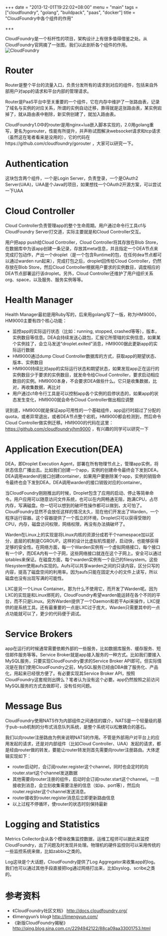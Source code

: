 +++
date = "2013-12-01T19:22:02+08:00"
menu = "main"
tags = ["cloudfoundry", "golang", "buildpack", "paas", "docker"]
title = "CloudFoundry中各个组件的作用"

+++

CloudFoundry是一个标杆性的项目，架构设计上有很多值得借鉴之处。从CloudFoundry官网摘了一张图，我们以此剖析各个组件的作用。
![CloudFoundry](http://beego-blog.qiniudn.com/static/uploads/editor/1415094048.png)

# Router

Router是整个平台的流量入口，负责分发所有的请求到对应的组件，包括来自外部用户对app的请求和平台内部的管理请求。

Router是PaaS平台中至关重要的一个组件，它在内存中维护了一张路由表，记录了域名与实例的对应关系，所谓的实例自动迁移，靠得就是这张路由表，某实例宕掉了，就从路由表中剔除，新实例创建了，就加入路由表。

CloudFoundry1.0中的router是用nginx+lua嵌入脚本实现的，2.0用golang重写，更名为gorouter，性能有所提升，并声称试图解决websocket请求和tcp请求（虽然这在笔者看来是没用的），它的代码在https://github.com/cloudfoundry/gorouter ，大家可以研究一下。

# Authentication

这块包含两个组件，一个是Login Server，负责登录，一个是OAuth2 Server(UAA)，UAA是个Java的项目，如果想找一个OAuth2开源方案，可以尝试一下UAA

# Cloud Controller

Cloud Controller负责管理app的整个生命周期。用户通过命令行工具cf与CloudFoundry Server打交道，实际主要就是和Cloud Controller交互。

用户把app push给Cloud Controller，Cloud Controller将其存放在Blob Store，在数据库中为该app创建一条记录，存放其meta信息，并且指定一个DEA节点来完成打包动作，产出一个droplet（是一个包含Runtime的包，在任何dea节点都可以通过warden run起来），完成打包之后，droplet回传给Cloud Controller，仍然存放在Blob Store，然后Cloud Controller根据用户要求的实例数目，调度相应的DEA节点部署运行该droplet。另外，Cloud Controller还维护了用户组织关系org、space，以及服务、服务实例等等。

# Health Manager

Health Manager最初是用Ruby写的，后来用golang写了一版，称为HM9000，HM9000主要有四个核心功能：

   * 监控app的实际运行状态（比如：running, stopped, crashed等等），版本，实例数目等信息。DEA会持续发送心跳包，汇报它所管辖的实例信息，如果某个实例挂了，会立马发送“droplet.exited”消息，HM9000据此更新app的实际运行数据
   * HM9000通过dump Cloud Controller数据库的方式，获取app的期望状态、版本、实例数目
   * HM9000持续比对app的实际运行状态和期望状态，如果发现app正在运行的实例数目少于要求的实例数目，就发命令给Cloud Controller，要求启动相应数目的实例。HM9000本身，不会要求DEA做些什么。它只是收集数据，比对，再收集数据，再比对
   * 用户通过cf命令行工具是可以控制app各个实例的启停状态的，如果app的状态发生变化，HM9000就会命令Cloud Controller做出相应调整

说到底，HM9000就是保证app可用性的一个基础组件，app运行时超过了分配的quota，或者异常退出，或者DEA节点整个宕机，HM9000都会检测到，然后命令Cloud Controller做实例迁移。HM9000的代码在这里：https://github.com/cloudfoundry/hm9000 ，有兴趣的同学可以研究一下

# Application Execution(DEA)

DEA，即Droplet Execution Agent，部署在所有物理节点上，管理app实例，将状态信息广播出去。比如我们创建一个app，实例的创建命令最终会下发到DEA，DEA调用warden的接口创建container，如果用户要删除某个app，实例的销毁命令最终也会下发到DEA，DEA调用warden的接口销毁对应的container。

当CloudFoundry刚刚推出的时候，Droplet包含了应用的启动、停止等简单命令。用户应用可以随意访问文件系统，也可以在内网畅通无阻，跑满CPU，占尽内存，写满磁盘。你一切可以想到的破坏性操作都可以做到，太可怕了。CloudFoundry显然不会放任这样的情况太久，现在他们开发出了Warden，一个程序运行容器。这个容器提供了一个孤立的环境，Droplet只可以获得受限的CPU，内存，磁盘访问权限，网络权限，再没有办法搞破坏了。

Warden在Linux上的实现是将Linux内核的资源分成若干个namespace加以区分，底层的机制是CGROUP。这样的设计比虚拟机性能好，启动快，也能够获得足够的安全性。在网络方面，每一个Warden实例有一个虚拟网络接口，每个接口有一个IP，而DEA内有一个子网，这些网络接口就连在这个子网上。安全可以通过iptables来保证。在磁盘方面，每个warden实例有一个自己的filesystem。这些filesystem使用aufs实现的。Aufs可以共享warden之间的只读内容，区分只写的内容，提高了磁盘空间的利用率。因为aufs只能在固定大小的文件上读写，所以磁盘也没有出现写满的可能性。

LXC是另一个Linux Container。那为什么不使用它，而开发了Warden呢。因为LXC的实现是和Linux绑死的，CloudFoundry希望warden能运转在各个不同的平台，而不只是Linux。另外Warden提供了一个Daemon和若干Api来操作，LXC提供的是系统工具。还有最重要的一点是LXC过于庞大，Warden只需要其中的一点点功能就可以了，更少的代码便于调试。

# Service Brokers

app在运行的时候通常需要依赖外部的一些服务，比如数据库服务、缓存服务、短信邮件服务等等。Service Broker就是app接入服务的一种方式。比如我们要接入MySQL服务，只要实现CloudFoundry要求的Service Broker API即可。但实际情况是在我们使用CloudFoundry之前，MySQL服务已经由DBA做了服务化、产品化，用起来已经很方便了。有必要实现其Service Broker API，按照CloudFoundry这套规则出牌么？笔者认为没有这个必要。app仍然按照之前访问MySQL服务的方式去做即可，没有任何问题。

# Message Bus

CloudFoundry使用NATS作为内部组件之间通信的媒介，NATS是一个轻量级的基于pub-sub机制的分布式消息队列系统，是整个系统可以松散耦合的基石。

我们以向router注册路由为例来说明NATS的作用。不管是外部用户对平台上的应用发起的请求，还是对内部组件（比如Cloud Controller、UAA）发起的请求，都是经由router做的转发，要能让router转发则首先需要向router注册路由。大体逻辑实现如下：

   * router启动时，会订阅router.register这个channel，同时也会定时的向router.start这个channel发送数据
   * 其他需要向router注册的组件，启动时会订阅router.start这个channel。一旦接收到消息，会立刻收集需要注册的信息（如ip、port等），然后向router.register这个channel发送消息。
   * router接收到router.register消息后立即更新路由信息
   * 以上过程不停循环，使router的状态时刻保持最新

# Logging and Statistics

Metrics Collector会从各个模块收集监控数据，运维工程师可以据此来监控CloudFoundry，出了问题及时发现并处理。物理机的硬件监控则可以采用传统的一些监控系统来做，比如zabbix之类的。

Log这块是个大话题，CloudFoundry提供了Log Aggregator来收集app的log。我们也可以通过其他手段直接把log通过网络打出来，比如syslog、scribe之类的。

# 参考资料

- 《CloudFoundry社区文档》 http://docs.cloudfoundry.org/
- 《limengyun’s blog》 http://limengyun.com/
- 《新版CloudFoundry揭秘》 http://qing.blog.sina.com.cn/2294942122/88ca09aa33001753.html

